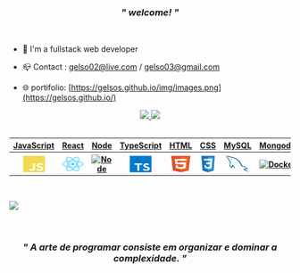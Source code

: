### <div align="center"> <em>" welcome! " </em> </div>
<br>

- 🌱   I'm a fullstack web developer 

- 📪 Contact : gelso02@live.com / gelso03@gmail.com

- 🌐 portifolio: [https://gelsos.github.io/img/images.png](https://gelsos.github.io/)

<div align="center">
  <a href="https://www.linkedin.com/in/gelso-schwertz/" target="_blank"> 
  <img height="180em" src="https://github-readme-stats.vercel.app/api?username=GelsoS&show_icons=true&theme=dark&include_all_commits=true&count_private=true"/>
  <img height="180em" src="https://github-readme-stats.vercel.app/api/top-langs/?username=GelsoS&layout=compact&langs_count=7&theme=dark"/>
 </div>
 
    

<div style="display: inline_block" align="center">
<br>

<table>
  <tr>
    <th>JavaScript</th>
    <th>React</th>
    <th>Node</th>
    <th>TypeScript</th>
    <th>HTML</th>
    <th>CSS</th>
    <th>MySQL</th>
     <th>Mongodb</th>
    <th>Git</th>
    <th>Jest</th>
    <th>Docker</th>
    <th>Sequelize</th>
     <th>RTL</th>
    <!--
    <th>Python</th>
    -->
  </tr>
  <tr>
    <th><img align="center" alt="JavaScript" height="30" width="40" src="https://raw.githubusercontent.com/devicons/devicon/master/icons/javascript/javascript-plain.svg"></th>
    <th><img align="center" alt="React" height="30" width="40" src="https://raw.githubusercontent.com/devicons/devicon/master/icons/react/react-original.svg"></th>
    <th><img align="center" alt="Node" height="30" width="40" src="https://cdn.jsdelivr.net/gh/devicons/devicon/icons/nodejs/nodejs-original.svg"></th>
    <th><img align="center" alt="TypeScript" height="30" width="40" src="https://raw.githubusercontent.com/devicons/devicon/master/icons/typescript/typescript-plain.svg"></th>
    <th><img align="center" alt="HTML" height="30" width="40" src="https://raw.githubusercontent.com/devicons/devicon/master/icons/html5/html5-original.svg"></th>
    <th><img align="center" alt="CSS" height="30" width="40" src="https://raw.githubusercontent.com/devicons/devicon/master/icons/css3/css3-original.svg"></th>
    <th><img align="center" alt="SQL" height="30" width="40" src="https://raw.githubusercontent.com/devicons/devicon/master/icons/mysql/mysql-original.svg"></th>
    <th><img align="center" alt="Docker" height="30" width="40" src="https://cdn.jsdelivr.net/gh/devicons/devicon/icons/mongodb/mongodb-plain.svg"></th>
    <th><img align="center" alt="Git" height="30" width="40" src="https://cdn.jsdelivr.net/gh/devicons/devicon/icons/git/git-original.svg"></th>
    <th><img align="center" alt="Jest" height="30" width="40" src="https://cdn.jsdelivr.net/gh/devicons/devicon/icons/jest/jest-plain.svg"></th>
    <th><img align="center" alt="Docker" height="30" width="40" src="https://cdn.jsdelivr.net/gh/devicons/devicon/icons/docker/docker-plain.svg"></th>
    <th><img align="center" alt="Sequelize" height="30" width="40" src="https://cdn.jsdelivr.net/gh/devicons/devicon/icons/sequelize/sequelize-plain.svg"></th>
    <th><img align="center" alt="Docker" height="30" width="40" src="https://testing-library.com/img/octopus-64x64.png"></th>
     
<!--   <th><img align="center" alt="Laura-Python" height="30" width="40" src="https://raw.githubusercontent.com/devicons/devicon/master/icons/python/python-original.svg"></th> -->
  </tr>
</table>  
<!-- Site para buscar os icones: https://devicon.dev/ -->
</div>

<br>
  
<div> 
  
  <a href="https://www.linkedin.com/in/gelso-schwertz/" target="_blank"><img src="https://img.shields.io/badge/-LinkedIn-%230077B5?style=for-the-badge&logo=linkedin&logoColor=white" target="_blank"></a> 
  
</div>
  <br>
   <h3 align="center"> <em> "  A arte de programar consiste em organizar e dominar a complexidade.  " </em> </h3>
